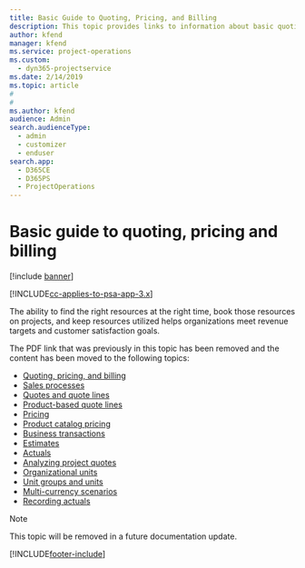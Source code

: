```yaml
---
title: Basic Guide to Quoting, Pricing, and Billing
description: This topic provides links to information about basic quoting, pricing, and billing in Project Service Automation.
author: kfend
manager: kfend
ms.service: project-operations
ms.custom: 
  - dyn365-projectservice
ms.date: 2/14/2019
ms.topic: article
#
#
ms.author: kfend
audience: Admin
search.audienceType: 
  - admin
  - customizer
  - enduser
search.app: 
  - D365CE
  - D365PS
  - ProjectOperations
---
```

# Basic guide to quoting, pricing and billing

[!include [banner](../../includes/psa-now-project-operations.md)]

[!INCLUDE[cc-applies-to-psa-app-3.x](../../includes/cc-applies-to-psa-app-3x.md)]

The ability to find the right resources at the right time, book those resources on projects, and keep resources utilized helps organizations meet revenue targets and customer satisfaction goals. 

The PDF link that was previously in this topic has been removed and the content has been moved to the following topics:

- [Quoting, pricing, and billing](../quote-bill-price.md)
- [Sales processes](../basic-sales-process.md)
- [Quotes and quote lines](../basic-quote-lines.md)
- [Product-based quote lines](../product-based-quote-lines.md)
- [Pricing](../basic-pricing.md)
- [Product catalog pricing](../product-catalog-pricing.md)
- [Business transactions](../basic-business-transactions.md)
- [Estimates](../estimates.md)
- [Actuals](../actuals.md)
- [Analyzing project quotes](../basic-analyzing-quotes.md)
- [Organizational units](../advanced-organizational.md)
- [Unit groups and units](../advanced-units.md)
- [Multi-currency scenarios](../advanced-currency.md)
- [Recording actuals](../advanced-actuals.md)

> [!NOTE]
> This topic will be removed in a future documentation update. 


[!INCLUDE[footer-include](../../includes/footer-banner.md)]